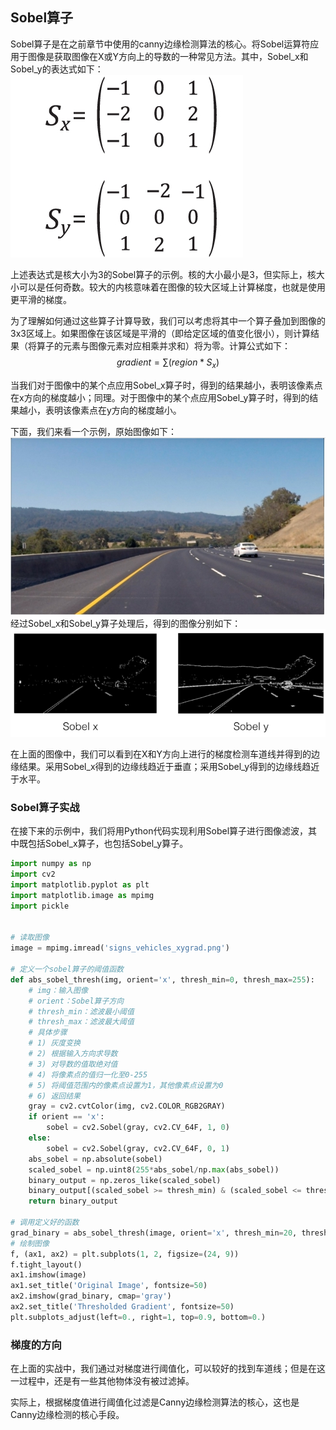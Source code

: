 ## Sobel算子

Sobel算子是在之前章节中使用的canny边缘检测算法的核心。将Sobel运算符应用于图像是获取图像在X或Y方向上的导数的一种常见方法。其中，Sobel_x和Sobel_y的表达式如下：
![Sobel](/assets/55.jpg)

上述表达式是核大小为3的Sobel算子的示例。核的大小最小是3，但实际上，核大小可以是任何奇数。较大的内核意味着在图像的较大区域上计算梯度，也就是使用更平滑的梯度。

为了理解如何通过这些算子计算导致，我们可以考虑将其中一个算子叠加到图像的3x3区域上。如果图像在该区域是平滑的（即给定区域的值变化很小），则计算结果（将算子的元素与图像元素对应相乘并求和）将为零。计算公式如下：
$$
gradient = \sum(region * S_x)
$$

当我们对于图像中的某个点应用Sobel_x算子时，得到的结果越小，表明该像素点在x方向的梯度越小；同理。对于图像中的某个点应用Sobel_y算子时，得到的结果越小，表明该像素点在y方向的梯度越小。

下面，我们来看一个示例，原始图像如下：
![](/assets/56.jpg)
经过Sobel_x和Sobel_y算子处理后，得到的图像分别如下：
![](/assets/57.jpg)

在上面的图像中，我们可以看到在X和Y方向上进行的梯度检测车道线并得到的边缘结果。采用Sobel_x得到的边缘线趋近于垂直；采用Sobel_y得到的边缘线趋近于水平。

### Sobel算子实战

在接下来的示例中，我们将用Python代码实现利用Sobel算子进行图像滤波，其中既包括Sobel_x算子，也包括Sobel_y算子。

```python
import numpy as np
import cv2
import matplotlib.pyplot as plt
import matplotlib.image as mpimg
import pickle


# 读取图像
image = mpimg.imread('signs_vehicles_xygrad.png')

# 定义一个sobel算子的阈值函数
def abs_sobel_thresh(img, orient='x', thresh_min=0, thresh_max=255):
    # img：输入图像
    # orient：Sobel算子方向
    # thresh_min：滤波最小阈值
    # thresh_max：滤波最大阈值
    # 具体步骤
    # 1) 灰度变换
    # 2) 根据输入方向求导数
    # 3) 对导数的值取绝对值
    # 4) 将像素点的值归一化至0-255
    # 5) 将阈值范围内的像素点设置为1，其他像素点设置为0
    # 6) 返回结果
    gray = cv2.cvtColor(img, cv2.COLOR_RGB2GRAY)
    if orient == 'x':
        sobel = cv2.Sobel(gray, cv2.CV_64F, 1, 0)
    else:
        sobel = cv2.Sobel(gray, cv2.CV_64F, 0, 1)
    abs_sobel = np.absolute(sobel)
    scaled_sobel = np.uint8(255*abs_sobel/np.max(abs_sobel))
    binary_output = np.zeros_like(scaled_sobel)
    binary_output[(scaled_sobel >= thresh_min) & (scaled_sobel <= thresh_max)] = 1
    return binary_output

# 调用定义好的函数
grad_binary = abs_sobel_thresh(image, orient='x', thresh_min=20, thresh_max=100)
# 绘制图像
f, (ax1, ax2) = plt.subplots(1, 2, figsize=(24, 9))
f.tight_layout()
ax1.imshow(image)
ax1.set_title('Original Image', fontsize=50)
ax2.imshow(grad_binary, cmap='gray')
ax2.set_title('Thresholded Gradient', fontsize=50)
plt.subplots_adjust(left=0., right=1, top=0.9, bottom=0.)
```

### 梯度的方向

在上面的实战中，我们通过对梯度进行阈值化，可以较好的找到车道线；但是在这一过程中，还是有一些其他物体没有被过滤掉。

实际上，根据梯度值进行阈值化过滤是Canny边缘检测算法的核心，这也是Canny边缘检测的核心手段。






















